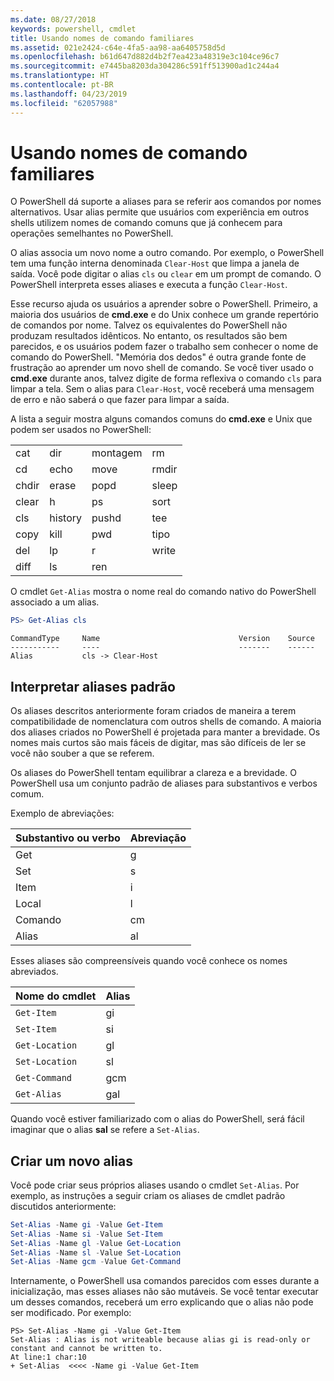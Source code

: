 ```yaml
---
ms.date: 08/27/2018
keywords: powershell, cmdlet
title: Usando nomes de comando familiares
ms.assetid: 021e2424-c64e-4fa5-aa98-aa6405758d5d
ms.openlocfilehash: b61d647d882d4b2f7ea423a48319e3c104ce96c7
ms.sourcegitcommit: e7445ba8203da304286c591ff513900ad1c244a4
ms.translationtype: HT
ms.contentlocale: pt-BR
ms.lasthandoff: 04/23/2019
ms.locfileid: "62057988"
---
```

# <a name="using-familiar-command-names"></a>Usando nomes de comando familiares

O PowerShell dá suporte a aliases para se referir aos comandos por nomes alternativos. Usar alias permite que usuários com experiência em outros shells utilizem nomes de comando comuns que já conhecem para operações semelhantes no PowerShell.

O alias associa um novo nome a outro comando. Por exemplo, o PowerShell tem uma função interna denominada `Clear-Host` que limpa a janela de saída. Você pode digitar o alias `cls` ou `clear` em um prompt de comando. O PowerShell interpreta esses aliases e executa a função `Clear-Host`.

Esse recurso ajuda os usuários a aprender sobre o PowerShell. Primeiro, a maioria dos usuários de **cmd.exe** e do Unix conhece um grande repertório de comandos por nome. Talvez os equivalentes do PowerShell não produzam resultados idênticos. No entanto, os resultados são bem parecidos, e os usuários podem fazer o trabalho sem conhecer o nome de comando do PowerShell. "Memória dos dedos" é outra grande fonte de frustração ao aprender um novo shell de comando. Se você tiver usado o **cmd.exe** durante anos, talvez digite de forma reflexiva o comando `cls` para limpar a tela. Sem o alias para `Clear-Host`, você receberá uma mensagem de erro e não saberá o que fazer para limpar a saída.

A lista a seguir mostra alguns comandos comuns do **cmd.exe** e Unix que podem ser usados no PowerShell:

|||||
|-|-|-|-|
|cat|dir|montagem|rm|
|cd|echo|move|rmdir|
|chdir|erase|popd|sleep|
|clear|h|ps|sort|
|cls|history|pushd|tee|
|copy|kill|pwd|tipo|
|del|lp|r|write|
|diff|ls|ren||

O cmdlet `Get-Alias` mostra o nome real do comando nativo do PowerShell associado a um alias.

```powershell
PS> Get-Alias cls
```

```Output
CommandType     Name                               Version    Source
-----------     ----                               -------    ------
Alias           cls -> Clear-Host
```

## <a name="interpreting-standard-aliases"></a>Interpretar aliases padrão

Os aliases descritos anteriormente foram criados de maneira a terem compatibilidade de nomenclatura com outros shells de comando.
A maioria dos aliases criados no PowerShell é projetada para manter a brevidade. Os nomes mais curtos são mais fáceis de digitar, mas são difíceis de ler se você não souber a que se referem.

Os aliases do PowerShell tentam equilibrar a clareza e a brevidade. O PowerShell usa um conjunto padrão de aliases para substantivos e verbos comum.

Exemplo de abreviações:

| Substantivo ou verbo | Abreviação |
|--------------|--------------|
| Get          | g            |
| Set          | s            |
| Item         | i            |
| Local     | l            |
| Comando      | cm           |
| Alias        | al           |

Esses aliases são compreensíveis quando você conhece os nomes abreviados.

| Nome do cmdlet    | Alias |
|----------------|-------|
| `Get-Item`     | gi    |
| `Set-Item`     | si    |
| `Get-Location` | gl    |
| `Set-Location` | sl    |
| `Get-Command`  | gcm   |
| `Get-Alias`    | gal   |

Quando você estiver familiarizado com o alias do PowerShell, será fácil imaginar que o alias **sal** se refere a `Set-Alias`.

## <a name="creating-new-aliases"></a>Criar um novo alias

Você pode criar seus próprios aliases usando o cmdlet `Set-Alias`. Por exemplo, as instruções a seguir criam os aliases de cmdlet padrão discutidos anteriormente:

```powershell
Set-Alias -Name gi -Value Get-Item
Set-Alias -Name si -Value Set-Item
Set-Alias -Name gl -Value Get-Location
Set-Alias -Name sl -Value Set-Location
Set-Alias -Name gcm -Value Get-Command
```

Internamente, o PowerShell usa comandos parecidos com esses durante a inicialização, mas esses aliases não são mutáveis.
Se você tentar executar um desses comandos, receberá um erro explicando que o alias não pode ser modificado. Por exemplo:

```
PS> Set-Alias -Name gi -Value Get-Item
Set-Alias : Alias is not writeable because alias gi is read-only or constant and cannot be written to.
At line:1 char:10
+ Set-Alias  <<<< -Name gi -Value Get-Item
```
